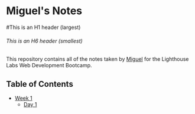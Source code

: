 # Miguel's Notes
#This is an H1 header (largest)
###### This is an H6 header (smallest)
This repository contains all of the notes taken by [Miguel](https://github.com/migs-b) for the Lighthouse Labs Web Development Bootcamp.

## Table of Contents
* [Week 1](/Week_1)
  * [Day 1](/Week_1/Day_1)

